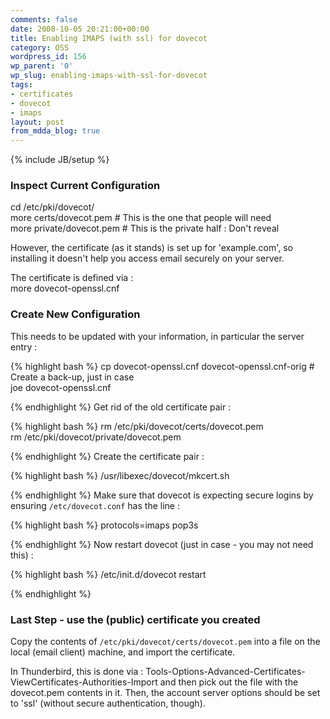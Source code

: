 ```yaml
---
comments: false
date: 2008-10-05 20:21:00+00:00
title: Enabling IMAPS (with ssl) for dovecot
category: OSS
wordpress_id: 156
wp_parent: '0'
wp_slug: enabling-imaps-with-ssl-for-dovecot
tags:
- certificates
- dovecot
- imaps
layout: post
from_mdda_blog: true
---
```

{% include JB/setup %}


### Inspect Current Configuration

  
cd /etc/pki/dovecot/  
more certs/dovecot.pem   # This is the one that people will need  
more private/dovecot.pem # This is the private half : Don't reveal  
  
However, the certificate (as it stands) is set up for 'example.com', so installing it doesn't help you access email securely on your server.  
  
The certificate is defined via :   
more dovecot-openssl.cnf   
  


### Create New Configuration

  
This needs to be updated with your information, in particular the server entry :  

{% highlight bash %}
cp dovecot-openssl.cnf dovecot-openssl.cnf-orig # Create a back-up, just in case  
joe dovecot-openssl.cnf   

{% endhighlight %}
Get rid of the old certificate pair :  

{% highlight bash %}
rm /etc/pki/dovecot/certs/dovecot.pem   
rm /etc/pki/dovecot/private/dovecot.pem  

{% endhighlight %}
Create the certificate pair :   

{% highlight bash %}
/usr/libexec/dovecot/mkcert.sh  

{% endhighlight %}
Make sure that dovecot is expecting secure logins by ensuring `/etc/dovecot.conf` has the line :  

{% highlight bash %}
protocols=imaps pop3s  

{% endhighlight %}
Now restart dovecot (just in case - you may not need this) :  

{% highlight bash %}
/etc/init.d/dovecot restart  

{% endhighlight %}
### Last Step - use the (public) certificate you created

  
Copy the contents of `/etc/pki/dovecot/certs/dovecot.pem` into a file on the local (email client) machine, and import the certificate.    
  
In Thunderbird, this is done via : Tools-Options-Advanced-Certificates-ViewCertificates-Authorities-Import and then pick out the file with the dovecot.pem contents in it.  Then, the account server options should be set to 'ssl' (without secure authentication, though).
